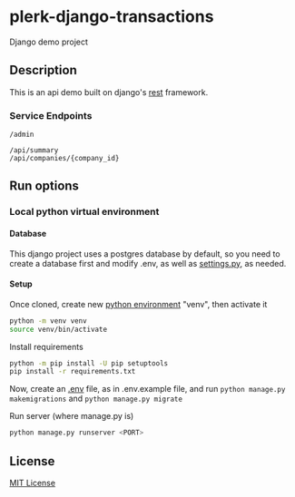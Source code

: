 # plerk-django-transactions

Django demo project

## Description

This is an api demo built on django's [rest](https://www.django-rest-framework.org/) framework.

### Service Endpoints

```endpoints
/admin

/api/summary
/api/companies/{company_id}
```

## Run options

### Local python virtual environment

#### Database

This django project uses a postgres database by default, so you need to create a database first and modify .env, as well as [settings.py](https://docs.djangoproject.com/en/4.0/ref/databases/), as needed.

#### Setup

Once cloned, create new [python environment](https://docs.python.org/3/tutorial/venv.html) "venv", then activate it

```bash
python -m venv venv
source venv/bin/activate
```

Install requirements

```bash
python -m pip install -U pip setuptools
pip install -r requirements.txt
```

Now, create an [.env](https://django-environ.readthedocs.io/en/latest/) file, as in .env.example file, and run `python manage.py makemigrations` and `python manage.py migrate`

Run server (where manage.py is)

```bash
python manage.py runserver <PORT>
```

## License

[MIT License](https://choosealicense.com/licenses/mit/)
